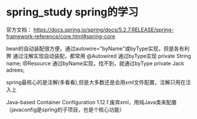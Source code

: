 # spring_study      spring的学习

官方文档：
https://docs.spring.io/spring/docs/5.2.7.RELEASE/spring-framework-reference/core.html#spring-core

bean的自动装配很方便，通过autowire="byName"或byType实现，但是各有利弊
通过注解实现自动装配，都常用
    @Autowired   通过byType实现
    private String name;
    @Resource    通过byName实现，找不到，就通过byType
    private Jack adrees;

spring最核心的是注解(多看看),但是大多数还是会用xml文件配置，注解只用在注入上

Java-based Container Configuration  1.12.1  废弃xml，用纯Java类来配置
（javaconfig是spring的子项目，也是个核心功能）


